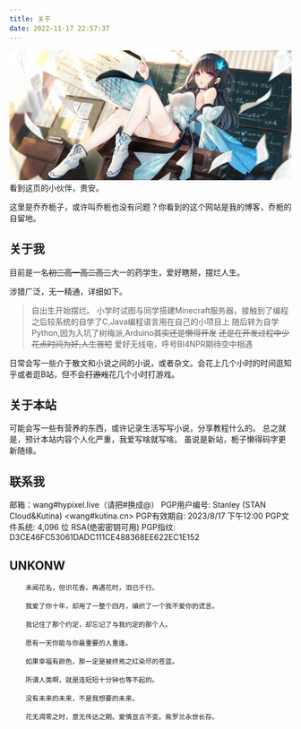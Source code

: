 ```yaml
---
title: 关于
date: 2022-11-17 22:57:37
---
```


![cover](/images/69779822_p3.jpg)
看到这页的小伙伴，贵安。

这里是乔乔栀子，或许叫乔栀也没有问题？你看到的这个网站是我的博客，乔栀的自留地。

## 关于我

目前是一名~~初三高一高二高三~~大一的药学生，爱好瞎掰，摆烂人生。

涉猎广泛，无一精通，详细如下。

> 自出生开始摆烂。
> 小学时试图与同学搭建Minecraft服务器，接触到了编程
> 之后较系统的自学了C,Java编程语言用在自己的小项目上
> 随后转为自学Python,因为入坑了树梅派,Arduino~~其实还是懒得开发~~
> ~~还是在开发过程中少花点时间为好,人生苦短~~
> 爱好无线电，呼号BI4NPR期待空中相遇

日常会写一些介于散文和小说之间的小说，或者杂文。会花上几个小时的时间逛知乎或者逛B站，但不会~~打游戏~~花几个小时打游戏。

## 关于本站

可能会写一些有营养的东西，或许记录生活写写小说，分享教程什么的。
总之就是，预计本站内容个人化严重，我爱写啥就写啥。
虽说是新站，栀子懒得码字更新随缘。

## 联系我

邮箱：wang#hypixel.live（请把#换成@）
PGP用户编号:	Stanley (STAN Cloud&amp;Kutina) <wang#kutina.cn>
PGP有效期自:	2023/8/17 下午12:00
PGP文件系统:	4,096 位 RSA(绝密密钥可用)
PGP指纹:	D3CE46FC53061DADC111CE488368EE622EC1E152


## UNKONW

```
    未闻花名，但识花香。再遇花时，泪已千行。

    我爱了你十年，却用了一整个四月，编织了一个我不爱你的谎言。

    我记住了那个约定，却忘记了与我约定的那个人。

    愿有一天你能与你最重要的人重逢。

    如果幸福有颜色，那一定是被终焉之红染尽的苍蓝。

    所谓人类啊，就是连短短十分钟也等不起的。

    没有未来的未来，不是我想要的未来。

    花无凋零之时，意无传达之期。爱情亘古不变。紫罗兰永世长存。
```
